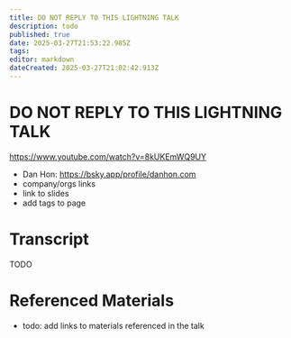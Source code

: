 ```yaml
---
title: DO NOT REPLY TO THIS LIGHTNING TALK
description: todo
published: true
date: 2025-03-27T21:53:22.985Z
tags: 
editor: markdown
dateCreated: 2025-03-27T21:02:42.913Z
---
```


# DO NOT REPLY TO THIS LIGHTNING TALK
https://www.youtube.com/watch?v=8kUKEmWQ9UY
- Dan Hon: https://bsky.app/profile/danhon.com
- company/orgs links
- link to slides
- add tags to page

# Transcript
TODO

# Referenced Materials
- todo: add links to materials referenced in the talk